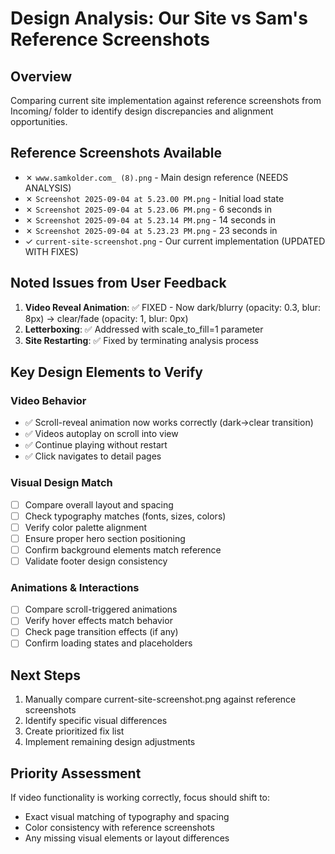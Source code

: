 # Design Analysis: Our Site vs Sam's Reference Screenshots

## Overview
Comparing current site implementation against reference screenshots from Incoming/ folder to identify design discrepancies and alignment opportunities.

## Reference Screenshots Available
- ✗ `www.samkolder.com_ (8).png` - Main design reference (NEEDS ANALYSIS)
- ✗ `Screenshot 2025-09-04 at 5.23.00 PM.png` - Initial load state
- ✗ `Screenshot 2025-09-04 at 5.23.06 PM.png` - 6 seconds in
- ✗ `Screenshot 2025-09-04 at 5.23.14 PM.png` - 14 seconds in
- ✗ `Screenshot 2025-09-04 at 5.23.23 PM.png` - 23 seconds in
- ✓ `current-site-screenshot.png` - Our current implementation (UPDATED WITH FIXES)

## Noted Issues from User Feedback
1. **Video Reveal Animation**: ✅ FIXED - Now dark/blurry (opacity: 0.3, blur: 8px) → clear/fade (opacity: 1, blur: 0px)
2. **Letterboxing**: ✅ Addressed with scale_to_fill=1 parameter
3. **Site Restarting**: ✅ Fixed by terminating analysis process

## Key Design Elements to Verify

### Video Behavior
- ✅ Scroll-reveal animation now works correctly (dark→clear transition)
- ✅ Videos autoplay on scroll into view
- ✅ Continue playing without restart
- ✅ Click navigates to detail pages

### Visual Design Match
- [ ] Compare overall layout and spacing
- [ ] Check typography matches (fonts, sizes, colors)
- [ ] Verify color palette alignment
- [ ] Ensure proper hero section positioning
- [ ] Confirm background elements match reference
- [ ] Validate footer design consistency

### Animations & Interactions
- [ ] Compare scroll-triggered animations
- [ ] Verify hover effects match behavior
- [ ] Check page transition effects (if any)
- [ ] Confirm loading states and placeholders

## Next Steps
1. Manually compare current-site-screenshot.png against reference screenshots
2. Identify specific visual differences
3. Create prioritized fix list
4. Implement remaining design adjustments

## Priority Assessment
If video functionality is working correctly, focus should shift to:
- Exact visual matching of typography and spacing
- Color consistency with reference screenshots
- Any missing visual elements or layout differences